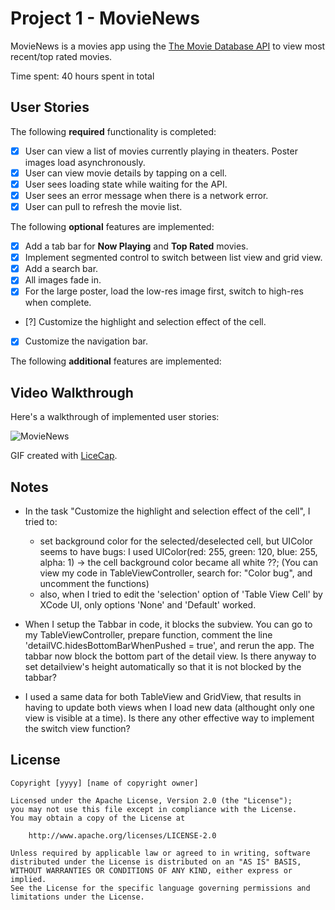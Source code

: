 # Project 1 - MovieNews

MovieNews is a movies app using the [The Movie Database API](http://docs.themoviedb.apiary.io/#) to view
most recent/top rated movies.

Time spent: 40 hours spent in total

## User Stories

The following **required** functionality is completed:

- [x] User can view a list of movies currently playing in theaters. Poster images load asynchronously.
- [x] User can view movie details by tapping on a cell.
- [x] User sees loading state while waiting for the API.
- [x] User sees an error message when there is a network error.
- [x] User can pull to refresh the movie list.

The following **optional** features are implemented:

- [x] Add a tab bar for **Now Playing** and **Top Rated** movies.
- [x] Implement segmented control to switch between list view and grid view.
- [x] Add a search bar.
- [x] All images fade in.
- [x] For the large poster, load the low-res image first, switch to high-res when complete.
- [?] Customize the highlight and selection effect of the cell.
- [x] Customize the navigation bar.

The following **additional** features are implemented:

## Video Walkthrough

Here's a walkthrough of implemented user stories:

<img src='http://i.imgur.com/xjDq8l1.gif' title='Video Walkthrough' width='' alt='MovieNews' />

GIF created with [LiceCap](http://www.cockos.com/licecap/).

## Notes

- In the task "Customize the highlight and selection effect of the cell", I tried to:
  + set background color for the selected/deselected cell, but UIColor seems to have bugs: I used 
  UIColor(red: 255, green: 120, blue: 255, alpha: 1) -> the cell background color became all white ??;
    (You can view my code in TableViewController, search for: "Color bug", and uncomment the functions)
  + also, when I tried to edit the 'selection' option of 'Table View Cell' by XCode UI, only options 
    'None' and 'Default' worked.

- When I setup the Tabbar in code, it blocks the subview. You can go to my TableViewController, prepare function, comment
the line 'detailVC.hidesBottomBarWhenPushed = true', and rerun the app. The tabbar now block the bottom part of the detail
view. Is there anyway to set detailview's height automatically so that it is not blocked by the tabbar?

- I used a same data for both TableView and GridView, that results in having to update both views when I load new data 
(althought only one view is visible at a time). Is there any other effective way to implement the switch view function?

## License

    Copyright [yyyy] [name of copyright owner]

    Licensed under the Apache License, Version 2.0 (the "License");
    you may not use this file except in compliance with the License.
    You may obtain a copy of the License at

        http://www.apache.org/licenses/LICENSE-2.0

    Unless required by applicable law or agreed to in writing, software
    distributed under the License is distributed on an "AS IS" BASIS,
    WITHOUT WARRANTIES OR CONDITIONS OF ANY KIND, either express or implied.
    See the License for the specific language governing permissions and
    limitations under the License.
